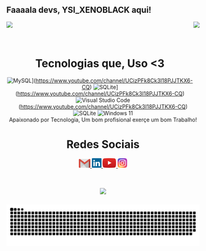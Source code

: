 ## Faaaala devs, YSI_XENOBLACK aqui!

<div>
  
  <img  height="180em" src="https://github-readme-stats.vercel.app/api?username=MarktheDevpro&show_icons=true&theme=great-gatsby&include_all_commits=true&count_private=true"/>
  <img align="right" height="180em" src="https://github-readme-stats.vercel.app/api/top-langs/?username=MarktheDevpro&layout=compact&langs_count=16&theme=great-gatsby"/>
</div>
<br>

<div  align="center"> 
  <div style="display: inline_block"><br>
 
  <h1 align="center">Tecnologias que, Uso <3</h1>
  
   </div>     
 
    

    
  ![MySQL](https://img.shields.io/badge/mysql-4479A1.svg?style=for-the-badge&logo=mysql&logoColor=white)](https://www.youtube.com/channel/UCizPFk8Ck3I18PJJTKX6-CQ) 
    ![SQLite](https://img.shields.io/badge/sqlite-%2307405e.svg?style=for-the-badge&logo=sqlite&logoColor=white)](https://www.youtube.com/channel/UCizPFk8Ck3I18PJJTKX6-CQ) 
  ![Visual Studio Code](https://img.shields.io/badge/Visual%20Studio%20Code-0078d7.svg?style=for-the-badge&logo=visual-studio-code&logoColor=white)(https://www.youtube.com/channel/UCizPFk8Ck3I18PJJTKX6-CQ) 
     ![SQLite](https://img.shields.io/badge/sqlite-%2307405e.svg?style=for-the-badge&logo=sqlite&logoColor=white)
     ![Windows 11](https://img.shields.io/badge/Windows%2011-%230079d5.svg?style=for-the-badge&logo=Windows%2011&logoColor=white)
  <br>
  Apaixonado por Tecnologia, Um bom profisional exerçe um bom Trabalho!

  <h1 align="center">Redes Sociais</h1>
    <a href = "https://www.youtube.com/@MARKTheDEVPro/featured">
      <img width="30" src="gmail.svg">
    </a>
    <a href = "https://www.youtube.com/@MARKTheDEVPro/featured">
      <img width="25" src="linkedin.svg">
    </a>
    <a href = "https://www.youtube.com/@MARKTheDEVPro/featured">
      <img width="35" src="youtube.svg">
    </a>
    <a href = "https://www.youtube.com/@MARKTheDEVPro/featured">
      <img width="25" src="instagram.png">
    </a>
</div>


 <h1 align="center">
    <img src="https://readme-typing-svg.herokuapp.com/?font=Righteous&size=35&center=true&vCenter=true&width=500&height=70&duration=4000&lines=olá!+👋;+me+chamo+Mark+Oliveira!;" />  
  </h1>
  
 <img alt="snake eating my contributions" src="https://raw.githubusercontent.com/salesp07/salesp07/output/github-contribution-grid-snake-dark.svg" />

 

 
